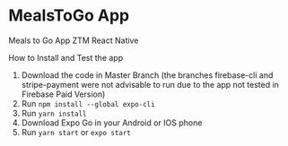 # MealsToGo App
Meals to Go App ZTM React Native

How to Install and Test the app
1. Download the code in Master Branch (the branches firebase-cli and stripe-payment were not advisable to run due to the app not tested in Firebase Paid Version)
2. Run ```npm install --global expo-cli```
3. Run ```yarn install``` 
4. Download Expo Go in your Android or IOS phone
5. Run ```yarn start``` or ```expo start```
